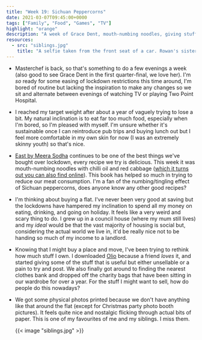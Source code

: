```yaml
---
title: "Week 19: Sichuan Peppercorns"
date: 2021-03-07T09:45:00+0000
tags: ["Family", "Food", "Games", "TV"]
highlight: "orange"
description: "A week of Grace Dent, mouth-numbing noodles, giving stuff away, and hunting for London flats that aren't horrible fire traps."
resources:
  - src: "siblings.jpg"
    title: "A selfie taken from the front seat of a car. Rowan's sister is holding the camera, and on the back seat there's Rowan with his arms around his two brothers. They're all smiling, and Rowan's wearing a Christmas jumper."
---
```


  * Masterchef is back, so that's something to do a few evenings a week (also good to see Grace Dent in the first quarter-final, we love her). I'm _so_ ready for some easing of lockdown restrictions this time around, I'm bored of routine but lacking the inspiration to make any changes so we sit and alternate between evenings of watching TV or playing Two Point Hospital.

  * I reached my target weight after about a year of vaguely trying to lose a bit. My natural inclination is to eat far too much food, especially when I'm bored, so I'm pleased with myself. I'm unsure whether it's sustainable once I can reintroduce pub trips and buying lunch out but I feel more comfortable in my own skin for now (I was an extremely skinny youth) so that's nice.

  * [East by Meera Sodha](https://www.waterstones.com/book/east/meera-sodha/9780241387566) continues to be one of the best things we've bought over lockdown, every recipe we try is delicious. This week it was mouth-numbing noodles with chilli oil and red cabbage ([which it turns out you can also find online](https://www.theguardian.com/lifeandstyle/2017/sep/30/mouth-numbing-noodles-chilli-oil-red-cabbage-recipe-sichuan-peppercorns-meera-sodha-vegan)). This book has helped so much in trying to reduce our meat consumption. I'm a fan of the numbing/tingling effect of Sichuan peppercorns, does anyone know any other good recipes?

  * I'm thinking about buying a flat. I've never been very good at saving but the lockdowns have hampered my inclination to spend all my money on eating, drinking, and going on holiday. It feels like a very weird and scary thing to do. I grew up in a council house (where my mum still lives) and my _ideal_ would be that the vast majority of housing is social but, considering the actual world we live in, it'd be really nice not to be handing so much of my income to a landlord.

  * Knowing that I might buy a place and move, I've been trying to rethink how much stuff I own. I downloaded [Olio](https://olioex.com/) because a friend _loves_ it, and started giving some of the stuff that is useful but either unsellable or a pain to try and post. We also finally got around to finding the nearest clothes bank and dropped off the charity bags that have been sitting in our wardrobe for over a year. For the stuff I might want to sell, how do people do this nowadays?

  * We got some physical photos printed because we don't have anything like that around the flat (except for Christmas party photo booth pictures). It feels quite nice and nostalgic flicking through actual bits of paper. This is one of my favourites of me and my siblings. I miss them.

    {{< image "siblings.jpg" >}}
